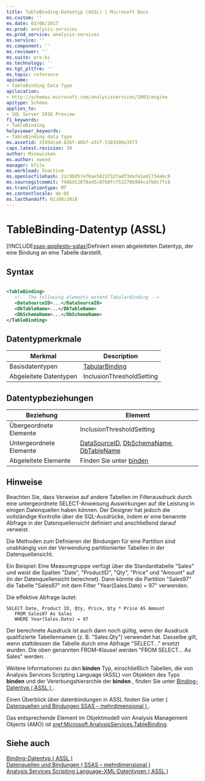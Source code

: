 ```yaml
---
title: TableBinding-Datentyp (ASSL) | Microsoft Docs
ms.custom: ''
ms.date: 03/06/2017
ms.prod: analysis-services
ms.prod_service: analysis-services
ms.service: ''
ms.component: ''
ms.reviewer: ''
ms.suite: pro-bi
ms.technology: ''
ms.tgt_pltfrm: ''
ms.topic: reference
apiname:
- TableBinding Data Type
apilocation:
- http://schemas.microsoft.com/analysisservices/2003/engine
apitype: Schema
applies_to:
- SQL Server 2016 Preview
f1_keywords:
- TableBinding
helpviewer_keywords:
- TableBinding data type
ms.assetid: 3195dca4-82bf-46b7-a31f-5383586e3573
caps.latest.revision: 39
author: Minewiskan
ms.author: owend
manager: kfile
ms.workload: Inactive
ms.openlocfilehash: 22c9b057ef8ae5623732fadf3daf41ed1734a6c0
ms.sourcegitcommit: f486d12078a45c87b0fcf52270b904ca7b0c7fc8
ms.translationtype: MT
ms.contentlocale: de-DE
ms.lasthandoff: 01/08/2018
---
```

# <a name="tablebinding-data-type-assl"></a>TableBinding-Datentyp (ASSL)
[!INCLUDE[ssas-appliesto-sqlas](../../../includes/ssas-appliesto-sqlas.md)]Definiert einen abgeleiteten Datentyp, der eine Bindung an eine Tabelle darstellt.  
  
## <a name="syntax"></a>Syntax  
  
```xml  
  
<TableBinding>  
   <!-- The following elements extend TabularBinding -->  
   <DataSourceID>...</DataSourceID>  
   <DbTableName>...</DbTableName>  
   <DbSchemaName>...</DbSchemaName>  
</TableBinding>  
```  
  
## <a name="data-type-characteristics"></a>Datentypmerkmale  
  
|Merkmal|Description|  
|--------------------|-----------------|  
|Basisdatentypen|[TabularBinding](../../../analysis-services/scripting/data-type/tabularbinding-data-type-assl.md)|  
|Abgeleitete Datentypen|InclusionThresholdSetting|  
  
## <a name="data-type-relationships"></a>Datentypbeziehungen  
  
|Beziehung|Element|  
|------------------|-------------|  
|Übergeordnete Elemente|InclusionThresholdSetting|  
|Untergeordnete Elemente|[DataSourceID](../../../analysis-services/scripting/properties/datasourceid-element-assl.md), [DbSchemaName](../../../analysis-services/scripting/properties/dbschemaname-element-assl.md), [DbTableName](../../../analysis-services/scripting/properties/dbtablename-element-assl.md)|  
|Abgeleitete Elemente|Finden Sie unter [binden](../../../analysis-services/scripting/data-type/binding-data-type-assl.md)|  
  
## <a name="remarks"></a>Hinweise  
 Beachten Sie, dass Verweise auf andere Tabellen im Filterausdruck durch eine untergeordnete SELECT-Anweisung Auswirkungen auf die Leistung in einigen Datenquellen haben können. Der Designer hat jedoch die vollständige Kontrolle über die SQL-Ausdrücke, indem er eine benannte Abfrage in der Datenquellensicht definiert und anschließend darauf verweist.  
  
 Die Methoden zum Definieren der Bindungen für eine Partition sind unabhängig von der Verwendung partitionierter Tabellen in der Datenquellensicht.  
  
 Ein Beispiel: Eine Measuregruppe verfügt über die Standardtabelle "Sales" und weist die Spalten "Date", "ProductID", "Qty", "Price" und "Amount" auf (in der Datenquellensicht berechnet). Dann könnte die Partition "Sales97" die Tabelle "Sales97" mit dem Filter "Year(Sales.Date) = 97" verwenden.  
  
 Die effektive Abfrage lautet:  
  
```  
SELECT Date, Product ID, Qty, Price, Qty * Price AS Amount   
   FROM Sales97 As Sales  
   WHERE Year(Sales.Date) = 97  
```  
  
 Der berechnete Ausdruck ist auch dann noch gültig, wenn der Ausdruck qualifizierte Tabellennamen (z. B. "Sales.Qty") verwendet hat. Dasselbe gilt, wenn stattdessen die Tabelle durch eine Abfrage "SELECT..." ersetzt wurden. Die oben genannten FROM-Klausel werden "FROM SELECT... As Sales" werden.  
  
 Weitere Informationen zu den **binden** Typ, einschließlich Tabellen, die von Analysis Services Scripting Language (ASSL) von Objekten des Typs **binden** und der Vererbungshierarchie der **binden** , finden Sie unter [Binding-Datentyp &#40; ASSL &#41; ](../../../analysis-services/scripting/data-type/binding-data-type-assl.md).  
  
 Einen Überblick über datenbindungen in ASSL finden Sie unter [&#40; Datenquellen und Bindungen SSAS – mehrdimensional &#41; ](../../../analysis-services/multidimensional-models/data-sources-and-bindings-ssas-multidimensional.md).  
  
 Das entsprechende Element im Objektmodell von Analysis Management Objects (AMO) ist <xref:Microsoft.AnalysisServices.TableBinding>.  
  
## <a name="see-also"></a>Siehe auch  
 [Binding-Datentyp &#40; ASSL &#41;](../../../analysis-services/scripting/data-type/binding-data-type-assl.md)   
 [Datenquellen und Bindungen &#40; SSAS – mehrdimensional &#41;](../../../analysis-services/multidimensional-models/data-sources-and-bindings-ssas-multidimensional.md)   
 [Analysis Services Scripting Language-XML-Datentypen &#40; ASSL &#41;](../../../analysis-services/scripting/data-type/analysis-services-scripting-language-xml-data-types-assl.md)  
  
  
